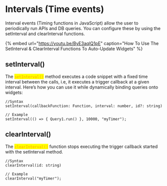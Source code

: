 # Intervals (Time events)

Interval events (Timing functions in JavaScript) allow the user to periodically run APIs and DB queries. You can configure these by using the setInterval and clearInterval functions.

{% embed url="https://youtu.be/ByE3aqlQ1pE" caption="How To Use The SetInterval & ClearInterval Functions To Auto-Update Widgets" %}

## setInterval()

The <mark style="color:orange;">`setInterval()`</mark> method executes a code snippet with a fixed time interval between the calls, i.e, it executes a trigger callback at a given interval. Here’s how you can use it while dynamically binding queries onto widgets:

```
//Syntax 
setInterval(callbackFunction: Function, interval: number, id?: string)

// Example 
setInterval(() => { Query1.run() }, 10000, "myTimer");
```

## clearInterval()

The <mark style="color:orange;">`clearInterval()`</mark> function stops executing the trigger callback started with the setInterval method.

```
//Syntax
clearInterval(id: string)

// Example 
clearInterval("myTimer");
```
